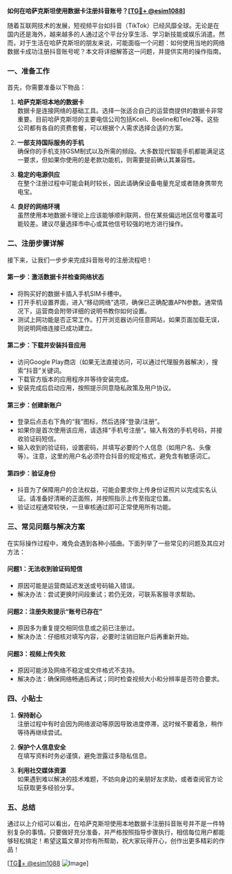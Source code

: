 **如何在哈萨克斯坦使用数据卡注册抖音账号？[[TG💪+ @esim1088](https://t.me/s/esim1088)]**

随着互联网技术的发展，短视频平台如抖音（TikTok）已经风靡全球。无论是在国内还是海外，越来越多的人通过这个平台分享生活、学习新技能或娱乐消遣。然而，对于生活在哈萨克斯坦的朋友来说，可能面临一个问题：如何使用当地的网络数据卡成功注册抖音账号呢？本文将详细解答这一问题，并提供实用的操作指南。

### 一、准备工作

首先，你需要准备以下物品：

1. **哈萨克斯坦本地的数据卡**  
   数据卡是连接网络的基础工具。选择一张适合自己的运营商提供的数据卡非常重要。目前哈萨克斯坦的主要电信公司包括Kcell、Beeline和Tele2等。这些公司都有各自的资费套餐，可以根据个人需求选择合适的方案。

2. **一部支持国际服务的手机**  
   确保你的手机支持GSM制式以及所需的频段。大多数现代智能手机都能满足这一要求，但如果你使用的是老款功能机，则需要提前确认其兼容性。

3. **稳定的电源供应**  
   在整个注册过程中可能会耗时较长，因此请确保设备电量充足或者随身携带充电宝。

4. **良好的网络环境**  
   虽然使用本地数据卡理论上应该能够顺利联网，但在某些偏远地区信号覆盖可能较差。建议尽量选择市中心或其他信号较强的地方进行操作。

### 二、注册步骤详解

接下来，让我们一步步来完成抖音账号的注册流程吧！

#### 第一步：激活数据卡并检查网络状态

- 将购买好的数据卡插入手机SIM卡槽中。
- 打开手机设置界面，进入“移动网络”选项，确保已正确配置APN参数。通常情况下，运营商会附带详细的说明书教你如何设置。
- 测试上网功能是否正常工作。打开浏览器访问任意网站，如果页面加载无误，则说明网络连接已成功建立。

#### 第二步：下载并安装抖音应用

- 访问Google Play商店（如果无法直接访问，可以通过代理服务器解决），搜索“抖音”关键词。
- 下载官方版本的应用程序并等待安装完成。
- 安装完成后启动应用，按照提示同意隐私政策及用户协议。

#### 第三步：创建新账户

- 登录后点击右下角的“我”图标，然后选择“登录/注册”。
- 如果你是首次使用该应用，请选择“手机号注册”。输入有效的手机号码，并接收验证码短信。
- 输入收到的验证码，设置密码，并填写必要的个人信息（如用户名、头像等）。注意，这里的用户名必须符合抖音的规定格式，避免含有敏感词汇。

#### 第四步：验证身份

- 抖音为了保障用户的合法权益，可能会要求你上传身份证照片以完成实名认证。请准备好清晰的正面照，并按照指示上传至指定位置。
- 验证过程通常较快，一旦审核通过即可正常使用所有功能。

### 三、常见问题与解决方案

在实际操作过程中，难免会遇到各种小插曲。下面列举了一些常见的问题及其应对方法：

#### 问题1：无法收到验证码短信

- 原因可能是运营商延迟发送或号码输入错误。
- 解决办法：尝试更换时间段重试；若仍无效，可联系客服寻求帮助。

#### 问题2：注册失败提示“账号已存在”

- 原因多为重复提交相同信息或之前已注册过。
- 解决办法：仔细核对填写内容，必要时注销旧账户后再重新开始。

#### 问题3：视频上传失败

- 原因可能涉及网络不稳定或文件格式不支持。
- 解决办法：确保网络畅通后再试；同时检查视频大小和分辨率是否符合要求。

### 四、小贴士

1. **保持耐心**  
   注册过程中有时会因为网络波动等原因导致进度停滞，这时候不要着急，稍作等待再继续尝试。

2. **保护个人信息安全**  
   在填写资料时务必谨慎，避免泄露过多隐私信息。

3. **利用社交媒体资源**  
   如果遇到难以解决的技术难题，不妨向身边的亲朋好友求助，或者查阅官方论坛获取更多经验分享。

### 五、总结

通过以上介绍可以看出，在哈萨克斯坦使用本地数据卡注册抖音账号并不是一件特别复杂的事情。只要做好充分准备，并严格按照指导步骤执行，相信每位用户都能够轻松搞定！希望这篇文章对你有所帮助，祝大家玩得开心，创作出更多精彩的作品！

[[TG💪+ @esim1088](https://t.me/s/esim1088) ![Image](https://i.postimg.cc/4NQfJmqS/Snipaste-2025-05-13-00-14-12.png)]